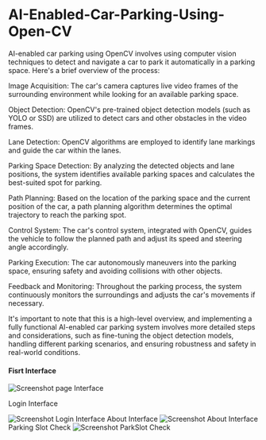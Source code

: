 <h1>AI-Enabled-Car-Parking-Using-Open-CV</h1>
AI-enabled car parking using OpenCV involves using computer vision techniques to detect and navigate a car to park it automatically in a parking space. Here's a brief overview of the process:

Image Acquisition: The car's camera captures live video frames of the surrounding environment while looking for an available parking space.

Object Detection: OpenCV's pre-trained object detection models (such as YOLO or SSD) are utilized to detect cars and other obstacles in the video frames.

Lane Detection: OpenCV algorithms are employed to identify lane markings and guide the car within the lanes.

Parking Space Detection: By analyzing the detected objects and lane positions, the system identifies available parking spaces and calculates the best-suited spot for parking.

Path Planning: Based on the location of the parking space and the current position of the car, a path planning algorithm determines the optimal trajectory to reach the parking spot.

Control System: The car's control system, integrated with OpenCV, guides the vehicle to follow the planned path and adjust its speed and steering angle accordingly.

Parking Execution: The car autonomously maneuvers into the parking space, ensuring safety and avoiding collisions with other objects.

Feedback and Monitoring: Throughout the parking process, the system continuously monitors the surroundings and adjusts the car's movements if necessary.

It's important to note that this is a high-level overview, and implementing a fully functional AI-enabled car parking system involves more detailed steps and considerations, such as fine-tuning the object detection models, handling different parking scenarios, and ensuring robustness and safety in real-world conditions.

<h4>Fisrt Interface</h4>

![Screenshot page Interface](https://github.com/Kazer01/AI-Enabled-Car-Parking-Using-Open-CV/assets/140815273/751061cd-9507-49ee-b792-d65355e2364e)

<s1>Login Interface</s1>

![Screenshot Login Interface](https://github.com/Kazer01/AI-Enabled-Car-Parking-Using-Open-CV/assets/140815273/6c6f8501-2e1d-46ab-ae38-3238e6c3491d)
<s1>About Interface</s1>
![Screenshot About Interface](https://github.com/Kazer01/AI-Enabled-Car-Parking-Using-Open-CV/assets/140815273/33984cb5-ceb8-4055-9133-39e07774f6b0)
<s1>Parking Slot Check</s1>
![Screenshot ParkSlot Check](https://github.com/Kazer01/AI-Enabled-Car-Parking-Using-Open-CV/assets/140815273/0c8073d3-01b8-4aa1-b973-7f68c12ee38a)





